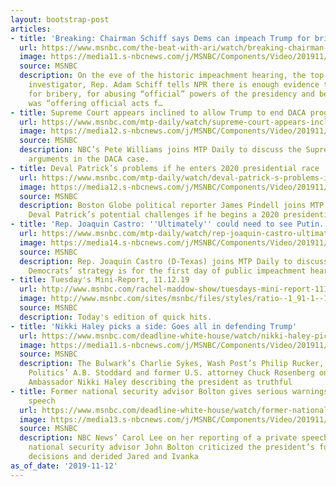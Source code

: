 ```yaml
---
layout: bootstrap-post
articles:
- title: 'Breaking: Chairman Schiff says Dems can impeach Trump for bribery'
  url: https://www.msnbc.com/the-beat-with-ari/watch/breaking-chairman-schiff-says-dems-can-impeach-trump-for-bribery-73360453792
  image: https://media11.s-nbcnews.com/j/MSNBC/Components/Video/201911/n_ari_ablock_191112_1920x1080.nbcnews-fp-1200-630.jpg
  source: MSNBC
  description: On the eve of the historic impeachment hearing, the top impeachment
    investigator, Rep. Adam Schiff tells NPR there is enough evidence to impeach Trump
    for bribery, for abusing “official” powers of the presidency and because Trump
    was “offering official acts f…
- title: Supreme Court appears inclined to allow Trump to end DACA program
  url: https://www.msnbc.com/mtp-daily/watch/supreme-court-appears-inclined-to-allow-trump-to-end-daca-program-73359429631
  image: https://media12.s-nbcnews.com/j/MSNBC/Components/Video/201911/n_mtpd_clip_daca_191112_1920x1080.nbcnews-fp-1200-630.jpg
  source: MSNBC
  description: NBC’s Pete Williams joins MTP Daily to discuss the Supreme Court hearing
    arguments in the DACA case.
- title: Deval Patrick’s problems if he enters 2020 presidential race
  url: https://www.msnbc.com/mtp-daily/watch/deval-patrick-s-problems-if-he-enters-2020-presidential-race-73357893837
  image: https://media12.s-nbcnews.com/j/MSNBC/Components/Video/201911/n_mtpd_full_devalpatrick_191112_1920x1080.nbcnews-fp-1200-630.jpg
  source: MSNBC
  description: Boston Globe political reporter James Pindell joins MTP Daily to discuss
    Deval Patrick’s potential challenges if he begins a 2020 presidential campaign.
- title: 'Rep. Joaquin Castro: ''Ultimately'' could need to see Putin...'
  url: https://www.msnbc.com/mtp-daily/watch/rep-joaquin-castro-ultimately-could-need-to-see-putin-orban-transcripts-73357893664
  image: https://media14.s-nbcnews.com/j/MSNBC/Components/Video/201911/n_mtpd_full_castro_191112_1920x1080.nbcnews-fp-1200-630.jpg
  source: MSNBC
  description: Rep. Joaquin Castro (D-Texas) joins MTP Daily to discuss what House
    Democrats’ strategy is for the first day of public impeachment hearings.
- title: Tuesday's Mini-Report, 11.12.19
  url: http://www.msnbc.com/rachel-maddow-show/tuesdays-mini-report-111219
  image: http://www.msnbc.com/sites/msnbc/files/styles/ratio--1_91-1--1200x630/public/maddow_theminireport_general.png?itok=yLUr4wsw
  source: MSNBC
  description: Today's edition of quick hits.
- title: 'Nikki Haley picks a side: Goes all in defending Trump'
  url: https://www.msnbc.com/deadline-white-house/watch/nikki-haley-picks-a-side-goes-all-in-defending-trump-73355333907
  image: https://media11.s-nbcnews.com/j/MSNBC/Components/Video/201911/n_wh_deadline_haley_191112_1920x1080.nbcnews-fp-1200-630.jpg
  source: MSNBC
  description: The Bulwark’s Charlie Sykes, Wash Post’s Philip Rucker, Real Clear
    Politics’ A.B. Stoddard and former U.S. attorney Chuck Rosenberg on former U.N.
    Ambassador Nikki Haley describing the president as truthful
- title: Former national security advisor Bolton gives serious warnings in private
    speech
  url: https://www.msnbc.com/deadline-white-house/watch/former-national-security-advisor-bolton-gives-serious-warnings-in-private-speech-73355845534
  image: https://media13.s-nbcnews.com/j/MSNBC/Components/Video/201911/n_wh_deadline_bolton_191112_1920x1080.nbcnews-fp-1200-630.jpg
  source: MSNBC
  description: NBC News’ Carol Lee on her reporting of a private speech where former
    national security advisor John Bolton criticized the president’s foreign policy
    decisions and derided Jared and Ivanka
as_of_date: '2019-11-12'
---
```


